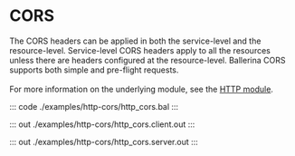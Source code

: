# CORS

The CORS headers can be applied in both the service-level and the resource-level. Service-level CORS headers apply to all the resources
unless there are headers configured at the resource-level. Ballerina CORS supports both simple and pre-flight requests.<br/><br/>
For more information on the underlying module, 
see the [HTTP module](https://docs.central.ballerina.io/ballerina/http/latest/).

::: code ./examples/http-cors/http_cors.bal :::

::: out ./examples/http-cors/http_cors.client.out :::

::: out ./examples/http-cors/http_cors.server.out :::